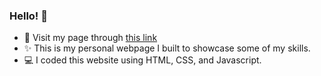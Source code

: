 ### Hello! 👋 

- 🌱 Visit my page through [this link](allydavis00.github.io)
- ✨ This is my personal webpage I built to showcase some of my skills.
- 💻 I coded this website using HTML, CSS, and Javascript.
